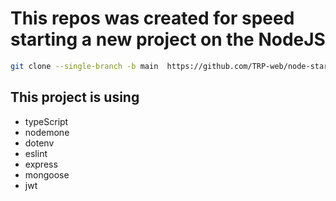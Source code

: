 # This repos was created for speed starting a new project on the NodeJS

```bash
git clone --single-branch -b main  https://github.com/TRP-web/node-start-pattern.git .
```

## This project is using 
- typeScript
- nodemone
- dotenv
- eslint
- express
- mongoose
- jwt
